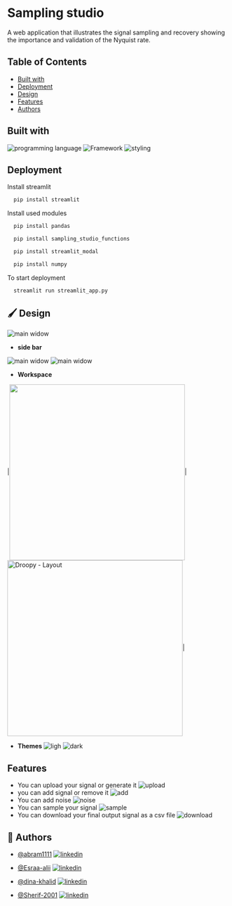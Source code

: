 # Sampling studio

A web application that illustrates the signal sampling and recovery showing the importance and
validation of the Nyquist rate.

## Table of Contents

- [Built with](#Built-with)
- [Deployment](#Deployment)
- [Design](#Design)
- [Features](#Features)
- [Authors](#Authors)


## Built with

![programming language](https://img.shields.io/badge/programmig%20language-Python-red)
![Framework](https://img.shields.io/badge/Framework-Streamlit-blue)
![styling](https://img.shields.io/badge/Styling-CSS-ff69b4)


## Deployment

 Install streamlit

```bash
  pip install streamlit
```
Install used modules

```bash
  pip install pandas
```
```bash
  pip install sampling_studio_functions
```
```bash
  pip install streamlit_modal
```
```bash
  pip install numpy
```
To start deployment 
```bash
  streamlit run streamlit_app.py
```




## 🖌️ Design

![main widow](./images/custom%20theme.png)
* **side bar**


![main widow](./images/sidebar1.png)
![main widow](./images/sidenar2.png)
* **Workspace**


|<img  src="./images/1.png"   height="400"  align="center"/>|<img src="./images/2.png"   alt="Droopy - Layout"  height="400"  align="center"/>|

 * **Themes**
 ![ligh](./images/light.png)
 ![dark](./images/main.png)

## Features

- You can upload your signal or generate it 
![upload](./images/upload.png)
- you can add signal or remove it 
![add](./images/add.png)
- You can add noise 
![noise](./images/noise.png)
- You can sample your signal 
![sample](./images/sample.png)
- You can download your final output signal as a csv file
![download](./images/download.png)
 


## 🔗 Authors
- [@abram1111](https://github.com/Abram1111)
[![linkedin](https://img.shields.io/badge/linkedin-0A66C2?style=for-the-badge&logo=linkedin&logoColor=white)](https://www.linkedin.com/in/abram-gad-hanna/)

- [@Esraa-alii](https://github.com/Esraa-alii)
[![linkedin](https://img.shields.io/badge/linkedin-0A66C2?style=for-the-badge&logo=linkedin&logoColor=white)](https://www.linkedin.com/in/esraa-ali-2754a61b0/)

- [@dina-khalid](https://github.com/dina-khalid)
[![linkedin](https://img.shields.io/badge/linkedin-0A66C2?style=for-the-badge&logo=linkedin&logoColor=white)](https://www.linkedin.com/in/dina-salama-5758101b4/)

- [@Sherif-2001](https://github.com/Sherif-2001)
[![linkedin](https://img.shields.io/badge/linkedin-0A66C2?style=for-the-badge&logo=linkedin&logoColor=white)](https://www.linkedin.com/mwlite/in/sherif-ahmed-elsayed)


